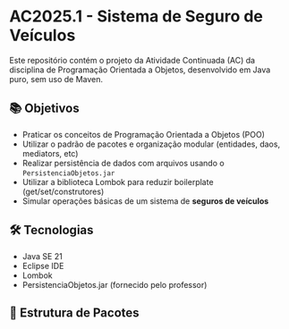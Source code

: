 # AC2025.1 - Sistema de Seguro de Veículos

Este repositório contém o projeto da Atividade Continuada (AC) da disciplina de Programação Orientada a Objetos, desenvolvido em Java puro, sem uso de Maven.

## 📚 Objetivos

- Praticar os conceitos de Programação Orientada a Objetos (POO)
- Utilizar o padrão de pacotes e organização modular (entidades, daos, mediators, etc)
- Realizar persistência de dados com arquivos usando o `PersistenciaObjetos.jar`
- Utilizar a biblioteca Lombok para reduzir boilerplate (get/set/construtores)
- Simular operações básicas de um sistema de **seguros de veículos**

## 🛠️ Tecnologias

- Java SE 21
- Eclipse IDE
- Lombok
- PersistenciaObjetos.jar (fornecido pelo professor)

## 📁 Estrutura de Pacotes

